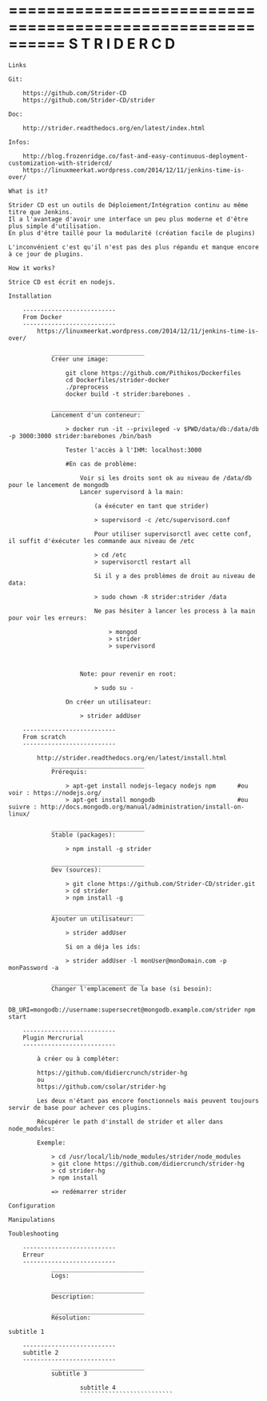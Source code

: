 ==========================================================
                   S T R I D E R    C D
==========================================================

~~~~~~~~~~~~~~~~~~~~~~~~~~
Links
~~~~~~~~~~~~~~~~~~~~~~~~~~

    Git:

        https://github.com/Strider-CD
        https://github.com/Strider-CD/strider

    Doc:

        http://strider.readthedocs.org/en/latest/index.html

    Infos:

        http://blog.frozenridge.co/fast-and-easy-continuous-deployment-customization-with-stridercd/
        https://linuxmeerkat.wordpress.com/2014/12/11/jenkins-time-is-over/

~~~~~~~~~~~~~~~~~~~~~~~~~~
What is it?
~~~~~~~~~~~~~~~~~~~~~~~~~~

    Strider CD est un outils de Déploiement/Intégration continu au même titre que Jenkins.
    Il a l'avantage d'avoir une interface un peu plus moderne et d'être plus simple d'utilisation.
    En plus d'être taillé pour la modularité (création facile de plugins)

    L'inconvénient c'est qu'il n'est pas des plus répandu et manque encore à ce jour de plugins.

~~~~~~~~~~~~~~~~~~~~~~~~~~
How it works?
~~~~~~~~~~~~~~~~~~~~~~~~~~

    Strice CD est écrit en nodejs.

~~~~~~~~~~~~~~~~~~~~~~~~~~
Installation
~~~~~~~~~~~~~~~~~~~~~~~~~~

        --------------------------
        From Docker
        --------------------------
            https://linuxmeerkat.wordpress.com/2014/12/11/jenkins-time-is-over/

                __________________________
                Créer une image:

                    git clone https://github.com/Pithikos/Dockerfiles
                    cd Dockerfiles/strider-docker
                    ./preprocess
                    docker build -t strider:barebones .

                __________________________
                Lancement d'un conteneur:

                    > docker run -it --privileged -v $PWD/data/db:/data/db -p 3000:3000 strider:barebones /bin/bash

                    Tester l'accès à l'IHM: localhost:3000

                    #En cas de problème:

                        Voir si les droits sont ok au niveau de /data/db pour le lancement de mongodb
                        Lancer supervisord à la main:

                            (a éxécuter en tant que strider)

                            > supervisord -c /etc/supervisord.conf

                            Pour utiliser supervisorctl avec cette conf, il suffit d'éxécuter les commande aux niveau de /etc

                            > cd /etc
                            > supervisorctl restart all

                            Si il y a des problèmes de droit au niveau de data:

                            > sudo chown -R strider:strider /data

                            Ne pas hésiter à lancer les process à la main pour voir les erreurs:

                                > mongod
                                > strider
                                > supervisord



                        Note: pour revenir en root:

                            > sudo su -

                    On créer un utilisateur:

                        > strider addUser

        --------------------------
        From scratch
        --------------------------

            http://strider.readthedocs.org/en/latest/install.html
                __________________________
                Prérequis:

                    > apt-get install nodejs-legacy nodejs npm      #ou voir : https://nodejs.org/
                    > apt-get install mongodb                       #ou suivre : http://docs.mongodb.org/manual/administration/install-on-linux/

                __________________________
                Stable (packages):

                    > npm install -g strider

                __________________________
                Dev (sources):

                    > git clone https://github.com/Strider-CD/strider.git
                    > cd strider
                    > npm install -g

                __________________________
                Ajouter un utilisateur:

                    > strider addUser

                    Si on a déja les ids:

                    > strider addUser -l monUser@monDomain.com -p monPassword -a
                    
                __________________________
                Changer l'emplacement de la base (si besoin):

                    DB_URI=mongodb://username:supersecret@mongodb.example.com/strider npm start

        --------------------------
        Plugin Mercrurial 
        --------------------------

            à créer ou à compléter:

            https://github.com/didiercrunch/strider-hg
            ou
            https://github.com/csolar/strider-hg

            Les deux n'étant pas encore fonctionnels mais peuvent toujours servir de base pour achever ces plugins.

            Récupérer le path d'install de strider et aller dans node_modules:

            Exemple: 
                
                > cd /usr/local/lib/node_modules/strider/node_modules
                > git clone https://github.com/didiercrunch/strider-hg
                > cd strider-hg
                > npm install

                => redémarrer strider



~~~~~~~~~~~~~~~~~~~~~~~~~~
Configuration
~~~~~~~~~~~~~~~~~~~~~~~~~~

~~~~~~~~~~~~~~~~~~~~~~~~~~
Manipulations
~~~~~~~~~~~~~~~~~~~~~~~~~~

~~~~~~~~~~~~~~~~~~~~~~~~~~
Toubleshooting
~~~~~~~~~~~~~~~~~~~~~~~~~~

        --------------------------
        Erreur
        --------------------------
                __________________________
                Logs:

                __________________________
                Description:

                __________________________
                Résolution:

~~~~~~~~~~~~~~~~~~~~~~~~~~
subtitle 1
~~~~~~~~~~~~~~~~~~~~~~~~~~

        --------------------------
        subtitle 2
        --------------------------
                __________________________
                subtitle 3

                        subtitle 4
                        ``````````````````````````

